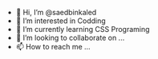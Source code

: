 - 👋 Hi, I’m @saedbinkaled
- 👀 I’m interested in Codding
- 🌱 I’m currently learning CSS Programing
- 💞️ I’m looking to collaborate on ...
- 📫 How to reach me ...

<!---
saedbinkaled/saedbinkaled is a ✨ special ✨ repository because its `README.md` (this file) appears on your GitHub profile.
You can click the Preview link to take a look at your changes.
--->
